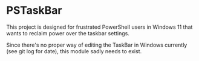 # PSTaskBar
This project is designed for frustrated PowerShell users in Windows 11 that wants to reclaim power over the taskbar settings.

Since there's no proper way of editing the TaskBar in Windows currently (see git log for date), this module sadly needs to exist.